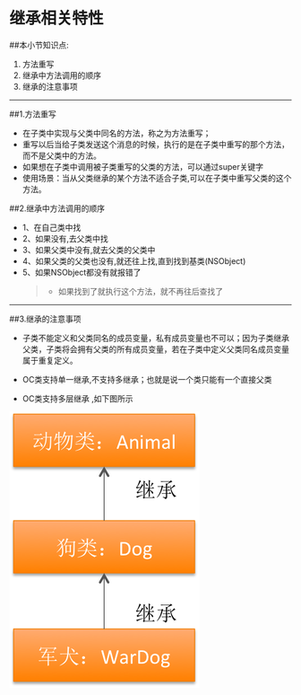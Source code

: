 # 继承相关特性
##本小节知识点:
1. 方法重写
2. 继承中方法调用的顺序
3. 继承的注意事项

---
##1.方法重写
- 在子类中实现与父类中同名的方法，称之为方法重写；
- 重写以后当给子类发送这个消息的时候，执行的是在子类中重写的那个方法，而不是父类中的方法。
- 如果想在子类中调用被子类重写的父类的方法，可以通过super关键字
- 使用场景：当从父类继承的某个方法不适合子类,可以在子类中重写父类的这个方法。

##2.继承中方法调用的顺序
- 1、在自己类中找
- 2、如果没有,去父类中找
- 3、如果父类中没有,就去父类的父类中
- 4、如果父类的父类也没有,就还往上找,直到找到基类(NSObject)
- 5、如果NSObject都没有就报错了
    >+ 如果找到了就执行这个方法，就不再往后查找了

---

##3.继承的注意事项
- 子类不能定义和父类同名的成员变量，私有成员变量也不可以；因为子类继承父类，子类将会拥有父类的所有成员变量，若在子类中定义父类同名成员变量 属于重复定义。

- OC类支持单一继承,不支持多继承；也就是说一个类只能有一个直接父类

- OC类支持多层继承 ,如下图所示

![](images/a6/djc.png)


